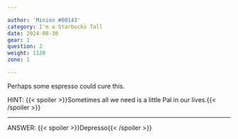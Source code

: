 ```yaml
---

author: 'Minion #00143'
category: I'm a Starbucks Tall
date: 2024-08-30
gear: 1
question: 2
weight: 1120
zone: 1

---
```


Perhaps some espresso could cure this.

HINT: {{< spoiler >}}Sometimes all we need is a little Pal in our lives.{{< /spoiler >}}

---

ANSWER: {{< spoiler >}}Depresso{{< /spoiler >}}

